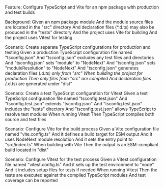Feature: Configure TypeScript and Vite for an npm package with production and test builds

  Background:
    Given an npm package module
    And the module source files are located in the "src" directory
    And declaration files (*.d.ts) may also be produced in the "tests" directory
    And the project uses Vite for building
    And the project uses Vitest for testing

  Scenario: Create separate TypeScript configurations for production and testing
    Given a production TypeScript configuration file named "tsconfig.json"
      And "tsconfig.json" excludes any test files and directories
      And "tsconfig.json" sets "module" to "NodeNext"
      And "tsconfig.json" sets "moduleResolution" to "NodeNext"
      And "tsconfig.json" generates declaration files (*.d.ts) only from "src"
    When building the project for production
    Then only files from "src" are compiled
      And declaration files (*.d.ts) are generated under "dist"

  Scenario: Create a test TypeScript configuration for Vitest
    Given a test TypeScript configuration file named "tsconfig.test.json"
      And "tsconfig.test.json" extends "tsconfig.json"
      And "tsconfig.test.json" includes the "tests" directory
      And "tsconfig.test.json" allows TypeScript to resolve test modules
    When running Vitest
    Then TypeScript compiles both source and test files

  Scenario: Configure Vite for the build process
    Given a Vite configuration file named "vite.config.ts"
      And it defines a build target for ESM output
      And it uses NodeNext module resolution
      And it sets the entry point to "src/index.ts"
    When building with Vite
    Then the output is an ESM-compliant build located in "dist"

  Scenario: Configure Vitest for the test process
    Given a Vitest configuration file named "vitest.config.ts"
      And it sets up the test environment to "node"
      And it includes setup files for tests if needed
    When running Vitest
    Then the tests are executed against the compiled TypeScript modules
      And test coverage can be reported
